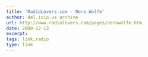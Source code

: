 ```yaml
---
title: 'RadioLovers.com - Nero Wolfe'
author: del.icio.us archive
url: http://www.radiolovers.com/pages/nerowolfe.htm
date: 2009-12-13
excerpt: 
tags: link,radio
type: link
---
```

